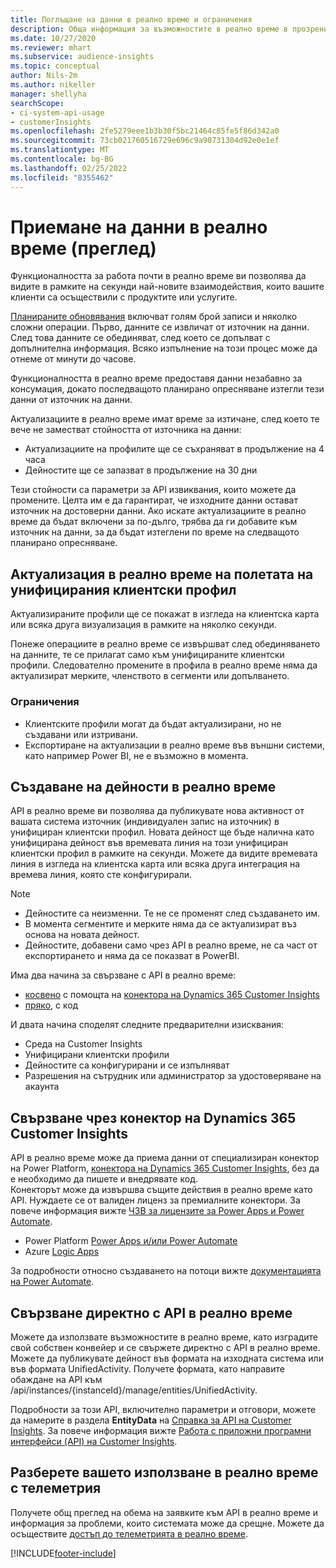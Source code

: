 ```yaml
---
title: Поглъщане на данни в реално време и ограничения
description: Обща информация за възможностите в реално време в прозренията на аудиторията.
ms.date: 10/27/2020
ms.reviewer: mhart
ms.subservice: audience-insights
ms.topic: conceptual
author: Nils-2m
ms.author: nikeller
manager: shellyha
searchScope:
- ci-system-api-usage
- customerInsights
ms.openlocfilehash: 2fe5279eee1b3b30f5bc21464c85fe5f86d342a0
ms.sourcegitcommit: 73cb021760516729e696c9a90731304d92e0e1ef
ms.translationtype: MT
ms.contentlocale: bg-BG
ms.lasthandoff: 02/25/2022
ms.locfileid: "8355462"
---
```

# <a name="real-time-data-ingestion-preview"></a>Приемане на данни в реално време (преглед)

Функционалността за работа почти в реално време ви позволява да видите в рамките на секунди най-новите взаимодействия, които вашите клиенти са осъществили с продуктите или услугите.

[Планираните обновявания](system.md#schedule-tab) включват голям брой записи и няколко сложни операции. Първо, данните се извличат от източник на данни. След това данните се обединяват, след което се допълват с допълнителна информация. Всяко изпълнение на този процес може да отнеме от минути до часове.

Функционалността в реално време предоставя данни незабавно за консумация, докато последващото планирано опресняване изтегли тези данни от източник на данни.

Актуализациите в реално време имат време за изтичане, след което те вече не заместват стойността от източника на данни:

- Актуализациите на профилите ще се съхраняват в продължение на 4 часа
- Дейностите ще се запазват в продължение на 30 дни

Тези стойности са параметри за API извиквания, които можете да промените. Целта им е да гарантират, че изходните данни остават източник на достоверни данни. Ако искате актуализациите в реално време да бъдат включени за по-дълго, трябва да ги добавите към източник на данни, за да бъдат изтеглени по време на следващото планирано опресняване.

## <a name="real-time-update-of-the-unified-customer-profile-fields"></a>Актуализация в реално време на полетата на унифицирания клиентски профил

Актуализираните профили ще се покажат в изгледа на клиентска карта или всяка друга визуализация в рамките на няколко секунди.

Понеже операциите в реално време се извършват след обединяването на данните, те се прилагат само към унифицираните клиентски профили. Следователно промените в профила в реално време няма да актуализират мерките, членството в сегменти или допълването.

### <a name="limitations"></a>Ограничения

- Клиентските профили могат да бъдат актуализирани, но не създавани или изтривани.
- Експортиране на актуализации в реално време във външни системи, като например Power BI, не е възможно в момента.

## <a name="real-time-creation-of-activities"></a>Създаване на дейности в реално време

API в реално време ви позволява да публикувате нова активност от вашата система източник (индивидуален запис на източник) в унифициран клиентски профил. Новата дейност ще бъде налична като унифицирана дейност във времевата линия на този унифициран клиентски профил в рамките на секунди. Можете да видите времевата линия в изгледа на клиентска карта или всяка друга интеграция на времева линия, която сте конфигурирали.

> [!NOTE]
>
> - Дейностите са неизменни. Те не се променят след създаването им.
> - В момента сегментите и мерките няма да се актуализират въз основа на новата дейност.
> - Дейностите, добавени само чрез API в реално време, не са част от експортирането и няма да се показват в PowerBI.

Има два начина за свързване с API в реално време:

- [косвено](#connect-via-the-dynamics-365-customer-insights-connector) с помощта на [конектора на Dynamics 365 Customer Insights](/connectors/customerinsights/)
- [пряко](#connect-directly-to-the-real-time-api), с код

И двата начина споделят следните предварителни изисквания:

- Среда на Customer Insights
- Унифицирани клиентски профили
- Дейностите са конфигурирани и се изпълняват
- Разрешения на сътрудник или администратор за удостоверяване на акаунта

## <a name="connect-via-the-dynamics-365-customer-insights-connector"></a>Свързване чрез конектор на Dynamics 365 Customer Insights

API в реално време може да приема данни от специализиран конектор на Power Platform, [конектора на Dynamics 365 Customer Insights](/connectors/customerinsights/), без да е необходимо да пишете и внедрявате код.    
Конекторът може да извършва същите действия в реално време като API. Нуждаете се от валиден лиценз за премиалните конектори. За повече информация вижте [ЧЗВ за лицензите за Power Apps и Power Automate](/power-platform/admin/powerapps-flow-licensing-faq).

- Power Platform [Power Apps и/или Power Automate](/connectors/)
- Azure [Logic Apps](/azure/connectors/apis-list)

За подробности относно създаването на потоци вижте [документацията на Power Automate](/power-automate/).

## <a name="connect-directly-to-the-real-time-api"></a>Свързване директно с API в реално време

Можете да използвате възможностите в реално време, като изградите свой собствен конвейер и се свържете директно с API в реално време.    
Можете да публикувате дейност във формата на изходната система или във формата UnifiedActivity. Получете формата, като направите обаждане на API към /api/instances/{instanceId}/manage/entities/UnifiedActivity.

Подробности за този API, включително параметри и отговори, можете да намерите в раздела **EntityData** на [Справка за API на Customer Insights](https://developer.ci.ai.dynamics.com/api-details#api=CustomerInsights). За повече информация вижте [Работа с приложни програмни интерфейси (API) на Customer Insights](apis.md).

## <a name="understand-your-real-time-usage-with-telemetry"></a>Разберете вашето използване в реално време с телеметрия

Получете общ преглед на обема на заявките към API в реално време и информация за проблеми, които системата може да срещне. Можете да осъществите [достъп до телеметрията в реално време](system.md#api-usage-tab). 


[!INCLUDE[footer-include](../includes/footer-banner.md)]